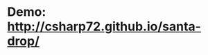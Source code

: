 <h1>Demo: <a href="http://csharp72.github.io/santa-drop/" target="_blank">http://csharp72.github.io/santa-drop/</a></h1>
